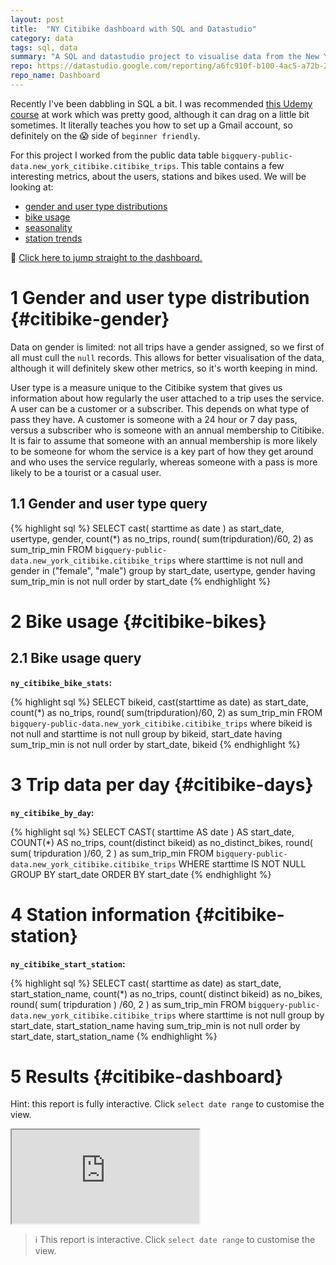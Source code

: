 ```yaml
---
layout: post
title:  "NY Citibike dashboard with SQL and Datastudio"
category: data
tags: sql, data
summary: "A SQL and datastudio project to visualise data from the New York Citibike public data set on Big Query."
repo: https://datastudio.google.com/reporting/a6fc910f-b100-4ac5-a72b-2fa35880f149
repo_name: Dashboard
---
```



Recently I've been dabbling in SQL a bit. I was recommended [this Udemy course][1] at work which was pretty good, although it can drag on a little bit sometimes. It literally teaches you how to set up a Gmail account, so definitely on the 😱 side of `beginner friendly`.


For this project I worked from the public data table `bigquery-public-data.new_york_citibike.citibike_trips`. This table contains a few interesting metrics, about the users, stations and bikes used. We will be looking at:
- [gender and user type distributions](#citibike-gender)
- [bike usage](#citibike-bikes)
- [seasonality](#citibike-days)
- [station trends](#citibike-station)

🔗 [Click here to jump straight to the dashboard.](#citibike-dashboard)

# 1 Gender and user type distribution {#citibike-gender}

Data on gender is limited: not all trips have a gender assigned, so we first of all must cull the `null` records. This allows for better visualisation of the data, although it will definitely skew other metrics, so it's worth keeping in mind.

User type is a measure unique to the Citibike system that gives us information about how regularly the user attached to a trip uses the service. A user can be a customer or a subscriber. This depends on what type of pass they have. A customer is someone with a 24 hour or 7 day pass, versus a subscriber who is someone with an annual membership to Citibike. It is fair to assume that someone with an annual membership is more likely to be someone for whom the service is a key part of how they get around and who uses the service regularly, whereas someone with a pass is more likely to be a tourist or a casual user.

## 1.1 Gender and user type query

{% highlight sql %}
SELECT
  cast( starttime as date ) as start_date,
  usertype,
  gender,
  count(*) as no_trips,
  round( sum(tripduration)/60, 2) as sum_trip_min
FROM
  `bigquery-public-data.new_york_citibike.citibike_trips`
where
  starttime is not null and gender in ("female", "male")
group by
  start_date,
  usertype,
  gender
having
  sum_trip_min is not null
order by
  start_date
{% endhighlight %}

# 2 Bike usage {#citibike-bikes}

## 2.1 Bike usage query

**`ny_citibike_bike_stats`:**

{% highlight sql %}
SELECT
  bikeid,
  cast(starttime as date) as start_date,
  count(*) as no_trips,
  round( sum(tripduration)/60, 2) as sum_trip_min
FROM
  `bigquery-public-data.new_york_citibike.citibike_trips`
where
  bikeid is not null and starttime is not null
group by
  bikeid,
  start_date
having
  sum_trip_min is not null
order by
  start_date,
  bikeid
{% endhighlight %}

# 3 Trip data per day {#citibike-days}

**`ny_citibike_by_day`:**

{% highlight sql %}
SELECT
  CAST( starttime AS date ) AS start_date,
  COUNT(*) AS no_trips,
  count(distinct bikeid) as no_distinct_bikes,
  round( sum( tripduration )/60, 2 ) as sum_trip_min
FROM
  `bigquery-public-data.new_york_citibike.citibike_trips`
WHERE
  starttime IS NOT NULL
GROUP BY
  start_date
ORDER BY
  start_date
{% endhighlight %}

# 4 Station information {#citibike-station}

**`ny_citibike_start_station`:**

{% highlight sql %}
SELECT
  cast( starttime as date) as start_date,
  start_station_name,
  count(*) as no_trips,
  count( distinct bikeid) as no_bikes,
  round( sum( tripduration ) /60, 2 ) as sum_trip_min
FROM
  `bigquery-public-data.new_york_citibike.citibike_trips`
where
  starttime is not null
group by
  start_date,
  start_station_name
having
  sum_trip_min is not null
order by
  start_date,
  start_station_name
{% endhighlight %}

# 5 Results {#citibike-dashboard}

Hint: this report is fully interactive. Click `select date range` to customise the view.

<div class="embed-responsive embed-responsive-4by3">
<iframe class="embed-responsive-item" src="https://datastudio.google.com/embed/reporting/a6fc910f-b100-4ac5-a72b-2fa35880f149/page/SKniB"></iframe>
</div>

> ℹ️  This report is interactive. Click `select date range` to customise the view.

[1]: https://www.udemy.com/course/sql-for-data-science-with-google-big-query "SQL with data science for Google Big Query – Udemy"
